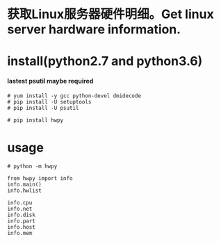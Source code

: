 # 获取Linux服务器硬件明细。Get linux server hardware information.

# install(python2.7 and python3.6)

#### lastest psutil maybe required
```
# yum install -y gcc python-devel dmidecode
# pip install -U setuptools 
# pip install -U psutil
```

```
# pip install hwpy
```

# usage
```
# python -m hwpy
```
```
from hwpy import info
info.main()
info.hwlist
```
```
info.cpu
info.net    
info.disk
info.part   
info.host
info.mem
```
